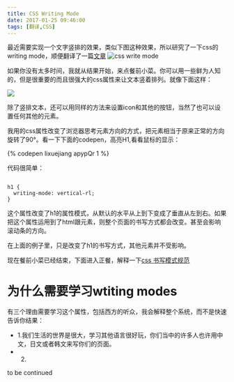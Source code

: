 ```yaml
---
title: CSS Writing Mode
date: 2017-01-25 09:46:00
tags: [翻译,CSS]
---
```


最近需要实现一个文字竖排的效果，类似下图这种效果，所以研究了一下css的writing mode，顺便翻译了一篇[文章](https://24ways.org/2016/css-writing-modes/)
![css write mode](https://24ways.org/2016/css-writing-modes/)

<!--more-->
如果你没有太多时间，我就从结果开始，来点餐前小菜。你可以用一些鲜为人知的，但是很重要的而且很强大的css属性来让文本竖着排列。就像下面这样：

![](http://ggbond.qiniudn.com/2017-01-25%2009:54:21.png)

除了竖排文本，还可以用同样的方法来设置icon和其他的按钮，当然了也可以设置任何其他的元素。

我用的css属性改变了浏览器思考元素方向的方式，把元素相当于原来正常的方向旋转了90°。看一下下面的codepen，高亮H1,看看鼠标的显示：

{% codepen lixuejiang apypQr  1 %}

代码很简单：

```

h1 {
  writing-mode: vertical-rl;
}

```

这个属性改变了h1的属性模式，从默认的水平从上到下变成了垂直从左到右。如果把这个属性运用到了html跟元素，则整个页面的书写方式都会改变。甚至会影响滚动条的方向。

在上面的例子里，只是改变了h1的书写方式，其他元素并不受影响。

现在餐前小菜已经结束，下面进入正餐，解释一下[css 书写模式规范](https://drafts.csswg.org/css-writing-modes/)

# 为什么需要学习wtiting modes

有三个理由需要学习这个属性，包括西方的听众，我会解释整个系统，而不是快速告诉你结果：

- 1.我们生活的世界是很大，学习其他语言很好玩，你们当中的许多人也许用中文，日文或者韩文来写你们的页面。
- 2.

to be continued
